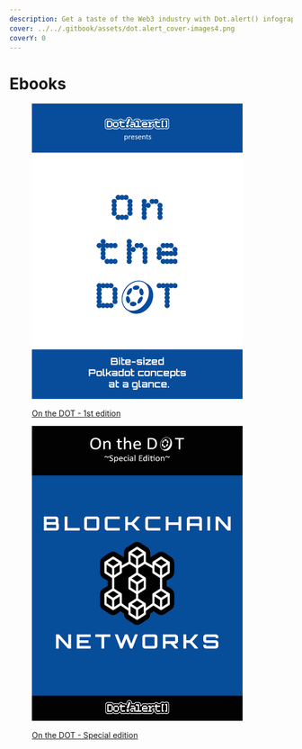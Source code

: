 ```yaml
---
description: Get a taste of the Web3 industry with Dot.alert() infographics.
cover: ../../.gitbook/assets/dot.alert_cover-images4.png
coverY: 0
---
```


# Ebooks

<div><figure><img src="../../.gitbook/assets/Infographic_OntheD.png" alt="" width="375"><figcaption><p><a href="../ebooks/on-the-dot-first-edition.md">On the DOT - 1st edition</a></p></figcaption></figure> <figure><img src="../../.gitbook/assets/Infographic_SpecialNetworks1 (1).png" alt="" width="375"><figcaption><p><a href="../ebooks/on-the-dot-special-edition.md">On the DOT - Special edition</a></p></figcaption></figure></div>

